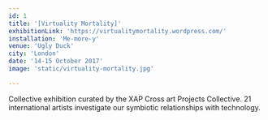 ```yaml
---
id: 1
title: '[Virtuality Mortality]'
exhibitionLink: 'https://virtualitymortality.wordpress.com/'
installation: 'Me-more-y'
venue: 'Ugly Duck'
city: 'London'
date: '14-15 October 2017'
image: 'static/virtuality-mortality.jpg'

---
```


Collective exhibition curated by the XAP Cross art Projects Collective.
21 international artists investigate our symbiotic relationships with technology.